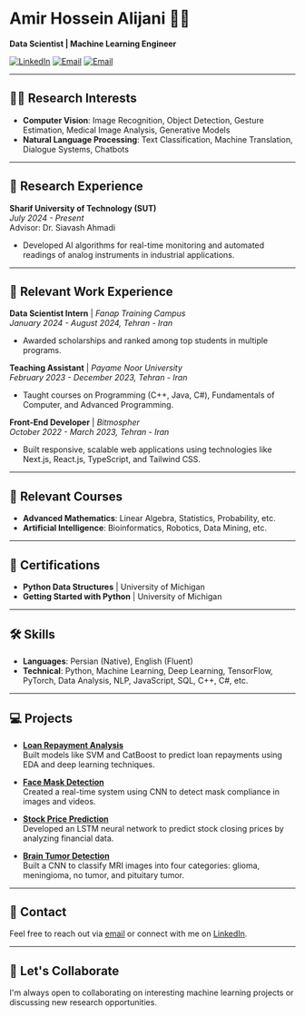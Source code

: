 # Amir Hossein Alijani 👨‍💻

**Data Scientist | Machine Learning Engineer**

[![LinkedIn](https://img.shields.io/badge/LinkedIn-Amir--Alijani-blue)](https://www.linkedin.com/in/amir-alijani/) 
[![Email](https://img.shields.io/badge/Email-ah.alijanii@gmail.com-red)](mailto:ah.alijanii@gmail.com)
[![Email](https://img.shields.io/badge/Email-amiralijaniiwork@gmail.com-red)](mailto:amiralijaniiwork@gmail.com)

---

## 🧑‍🔬 Research Interests
- **Computer Vision**: Image Recognition, Object Detection, Gesture Estimation, Medical Image Analysis, Generative Models  
- **Natural Language Processing**: Text Classification, Machine Translation, Dialogue Systems, Chatbots  

---

## 🧠 Research Experience
**Sharif University of Technology (SUT)**  
*July 2024 - Present*  
Advisor: Dr. Siavash Ahmadi  
- Developed AI algorithms for real-time monitoring and automated readings of analog instruments in industrial applications.

---

## 💼 Relevant Work Experience
**Data Scientist Intern** | *Fanap Training Campus*  
*January 2024 - August 2024, Tehran - Iran*  
- Awarded scholarships and ranked among top students in multiple programs.

**Teaching Assistant** | *Payame Noor University*  
*February 2023 - December 2023, Tehran - Iran*  
- Taught courses on Programming (C++, Java, C#), Fundamentals of Computer, and Advanced Programming.

**Front-End Developer** | *Bitmospher*  
*October 2022 - March 2023, Tehran - Iran*  
- Built responsive, scalable web applications using technologies like Next.js, React.js, TypeScript, and Tailwind CSS.

---

## 📜 Relevant Courses
- **Advanced Mathematics**: Linear Algebra, Statistics, Probability, etc.
- **Artificial Intelligence**: Bioinformatics, Robotics, Data Mining, etc.

---

## 🏅 Certifications
- **Python Data Structures** | University of Michigan  
- **Getting Started with Python** | University of Michigan  

---

## 🛠️ Skills
- **Languages**: Persian (Native), English (Fluent)  
- **Technical**: Python, Machine Learning, Deep Learning, TensorFlow, PyTorch, Data Analysis, NLP, JavaScript, SQL, C++, C#, etc.

---

## 💻 Projects
- **[Loan Repayment Analysis](https://github.com/amirhalijani/Loan-Payment-Analysis/tree/main/Loan%20Payment%20Analysis)**  
  Built models like SVM and CatBoost to predict loan repayments using EDA and deep learning techniques.

- **[Face Mask Detection](https://github.com/amirhalijani/FaceMaskDetection)**  
  Created a real-time system using CNN to detect mask compliance in images and videos.

- **[Stock Price Prediction](https://github.com/amirhalijani/Stock-Price-Prediction-Using-LSTM-Neural-Networks)**  
  Developed an LSTM neural network to predict stock closing prices by analyzing financial data.

- **[Brain Tumor Detection](https://github.com/amirhalijani/BrainTumorDetection)**  
  Built a CNN to classify MRI images into four categories: glioma, meningioma, no tumor, and pituitary tumor.

---

## 📧 Contact
Feel free to reach out via [email](mailto:ah.alijanii@gmail.com) or connect with me on [LinkedIn](https://www.linkedin.com/in/amir-alijani/).

---

## 🌱 Let's Collaborate
I'm always open to collaborating on interesting machine learning projects or discussing new research opportunities.
